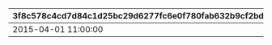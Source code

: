 |3f8c578c4cd7d84c1d25bc29d6277fc6e0f780fab632b9cf2bd0fcbd1fde6363|2fe63c6b79c15273e9ccac37086ef355e34fa11679ee4bd739b12aeaaa4e8611|11441cf5c3d72af015ae9c5d90f4003a6a9ae69af1838cf56dd82bba1997e935|0290479b9d887cdee50176ffe5e03453d49e94e6d71f1ce63f48caa41f6385f0|
| --- | --- | --- | --- |
|2015-04-01 11:00:00|1|2015-04-01 10:00:00|500361|